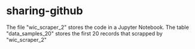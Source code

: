 # sharing-github
The file "wic_scraper_2" stores the code in a Jupyter Notebook.
The table "data_samples_20" stores the first 20 records that scrapped by "wic_scraper_2" 
